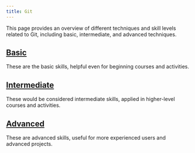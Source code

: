 ```yaml
---
title: Git
---
```


This page provides an overview of different techniques and skill levels related to Git, including basic, intermediate, and advanced techniques.

## [Basic](basic)

These are the basic skills, helpful even for beginning courses and activities.

## [Intermediate](intermediate)

These would be considered intermediate skills, applied in higher-level courses and activities.

## [Advanced](advanced)

These are advanced skills,
useful for more experienced users and advanced projects.

